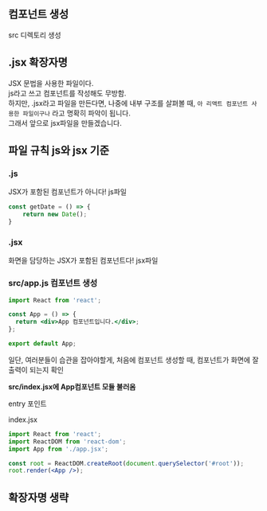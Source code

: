 ## 컴포넌트 생성

src 디렉토리 생성

## .jsx 확장자명

JSX 문법을 사용한 파일이다.  
js라고 쓰고 컴포넌트를 작성해도 무방함.  
하지만, .jsx라고 파일을 만든다면, 나중에 내부 구조를 살펴볼 때,
`아 리액트 컴포넌트 사용한 파일이구나` 라고 명확히 파악이 됩니다.  
그래서 앞으로 jsx파일을 만들겠습니다.  

## 파일 규칙 js와 jsx 기준

### .js

JSX가 포함된 컴포넌트가 아니다! js파일

```js
const getDate = () => {
    return new Date();
}
```

### .jsx

화면을 담당하는 JSX가 포함된 컴포넌트다! jsx파일

### src/app.js 컴포넌트 생성

```jsx
import React from 'react';

const App = () => {
  return <div>App 컴포넌트입니다.</div>;
};

export default App;
```

일단, 여러분들이 습관을 잡아야할게, 처음에 컴포넌트 생성할 때, 컴포넌트가 화면에 잘 출력이 되는지 확인

**src/index.jsx에 App컴포넌트 모듈 불러옴**

entry 포인트

index.jsx

```jsx
import React from 'react';
import ReactDOM from 'react-dom';
import App from './app.jsx';

const root = ReactDOM.createRoot(document.querySelector('#root'));
root.render(<App />);
```

## 확장자명 생략
